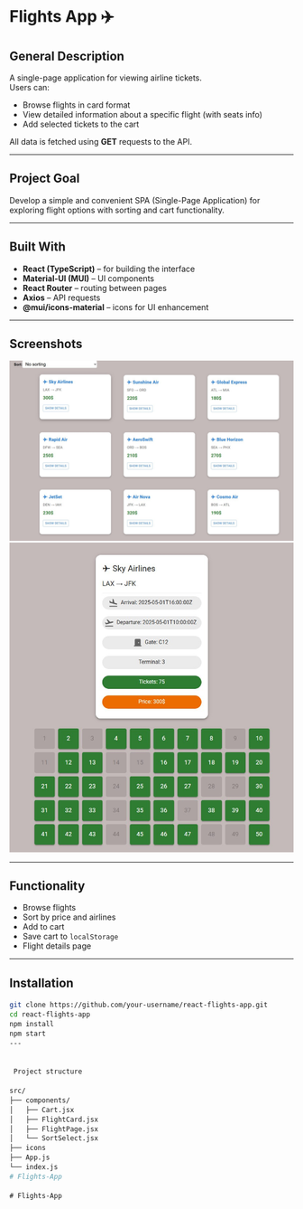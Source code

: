 # Flights App ✈️

## General Description
A single-page application for viewing airline tickets.  
Users can:
- Browse flights in card format
- View detailed information about a specific flight (with seats info)
- Add selected tickets to the cart

All data is fetched using **GET** requests to the API.

---

## Project Goal
Develop a simple and convenient SPA (Single-Page Application) for exploring flight options with sorting and cart functionality.

---

## Built With
- **React (TypeScript)** – for building the interface
- **Material-UI (MUI)** – UI components
- **React Router** – routing between pages
- **Axios** – API requests
- **@mui/icons-material** – icons for UI enhancement

---

## Screenshots
![Home page](./src/icons/preview.jpg)  
![Flight page](./src/icons/flightPage.jpg)  

---

## Functionality
- Browse flights
- Sort by price and airlines
- Add to cart
- Save cart to `localStorage`
- Flight details page

---

## Installation
```bash
git clone https://github.com/your-username/react-flights-app.git
cd react-flights-app
npm install
npm start
---


 Project structure  

src/
├── components/
│   ├── Cart.jsx
│   ├── FlightCard.jsx
│   ├── FlightPage.jsx
│   └── SortSelect.jsx
├── icons
├── App.js
└── index.js
#   F l i g h t s - A p p 
 
 #   F l i g h t s - A p p 
 
 